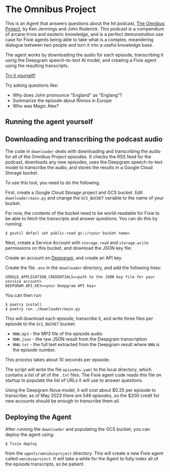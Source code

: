 # The Omnibus Project

This is an Agent that answers questions about the hit podcast, 
[The Omnibus Project](https://www.omnibusproject.com/), by Ken Jennings and John Roderick.
This podcast is a compendium of arcane trivia and esoteric knowledge, and is a perfect
demonstration use case for Fixie agents being able to take what is a complex,
meandering dialogue between two people and turn it into a useful knowledge base.

The agent works by downloading the audio for each episode, transcribing it using the
Deepgram speech-to-text AI model, and creating a Fixie agent using the resulting
transcripts.

[Try it yourself!](https://app.fixie.ai/agents/mdw/omnibusproject)

Try asking questions like:

* Why does John pronounce "England" as "Englang"?
* Summarize the episode about Rhinos in Europe
* Who was Magic Alex?

## Running the agent yourself

## Downloading and transcribing the podcast audio

The code in `downloader` deals with downloading and transcribing the audio for all of the
Omnibus Project episodes. It checks the RSS feed for the podcast, downloads any new episodes, 
uses the Deepgram speech-to-text model to transcribe the audio, and stores the results in a
Google Cloud Storage bucket.

To use this tool, you need to do the following.

First, create a Google Cloud Storage project and GCS bucket. Edit `downloader/main.py` and
change the `GCS_BUCKET` variable to the name of your bucket.

For now, the contents of the bucket need to be world-readable for Fixie to be able to fetch
the transcripts and answer questions. You can do this by running:

```
$ gsutil defacl set public-read gs://<your bucket name>
```

Next, create a Service Account with `storage.read` and `storage.write` permissions on this bucket, 
and download the JSON key file.

Create an account on [Deepgram](https://www.deepgram.com/), and create an API key.

Create the file `.env` in the `downloader` directory, and add the following lines:

```
GOOGLE_APPLICATION_CREDENTIALS=<path to the JSON key file for your service account>
DEEPGRAM_API_KEY=<your Deepgram API key>
```

You can then run:

```
$ poetry install
$ poetry run ./downloader/main.py
```

This will download each episode, transcribe it, and write three files per episode to the
`GCS_BUCKET` bucket: 
* `NNN.mp3` - the MP3 file of the episode audio
* `NNN.json` - the raw JSON result from the Deepgram transcription
* `NNN.txt` - the full text extracted from the Deepgram result
where `NNN` is the episode number.

This process takes about 10 seconds per episode.

The script will write the file `episodes.yaml` to the local directory, which contains a list
of all of the `.txt` files. The Fixie agent code reads this file on startup to populate
the list of URLs it will use to answer questions.

Using the Deepgram Nova model, it will cost about $0.25 per episode
to transcribe; as of May 2023 there are 546 episodes, so the $200
credit for new accounts should be enough to transcribe them all.

## Deploying the Agent

After running the `downloader` and populating the GCS bucket, you can deploy the agent
using:

```
$ fixie deploy
```

from the `agents/omnibusproject` directory. This will create a new Fixie agent called
`omnibusproject`. It will take a while for the Agent to fully index all of the episode
transcripts, so be patient.

